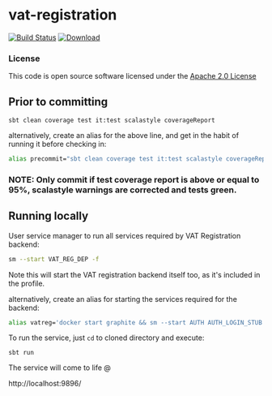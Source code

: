 # vat-registration

[![Build Status](https://travis-ci.org/hmrc/vat-registration.svg)](https://travis-ci.org/hmrc/vat-registration) [ ![Download](https://api.bintray.com/packages/hmrc/releases/vat-registration/images/download.svg) ](https://bintray.com/hmrc/releases/vat-registration/_latestVersion)

### License

This code is open source software licensed under the [Apache 2.0 License]("http://www.apache.org/licenses/LICENSE-2.0.html")

## Prior to committing
```
sbt clean coverage test it:test scalastyle coverageReport
```

alternatively, create an alias for the above line, and get in the habit of running it before checking in:

```bash
alias precommit="sbt clean coverage test it:test scalastyle coverageReport"
```

### NOTE: Only commit if test coverage report is above or equal to 95%, scalastyle warnings are corrected and tests green.

## Running locally

User service manager to run all services required by VAT Registration backend:

```bash
sm --start VAT_REG_DEP -f
```
Note this will start the VAT registration backend itself too, as it's included in the profile.

alternatively, create an alias for starting the services required for the backend:

```bash
alias vatreg='docker start graphite && sm --start AUTH AUTH_LOGIN_STUB AUTHENTICATOR BUS_REG CA_FRONTEND GG GG_STUBS USER_DETAILS KEYSTORE SAVE4LATER DATASTREAM ASSETS_FRONTEND -f'
```

To run the service, just `cd` to cloned directory and execute:

```
sbt run
```
The service will come to life  @

http://localhost:9896/
